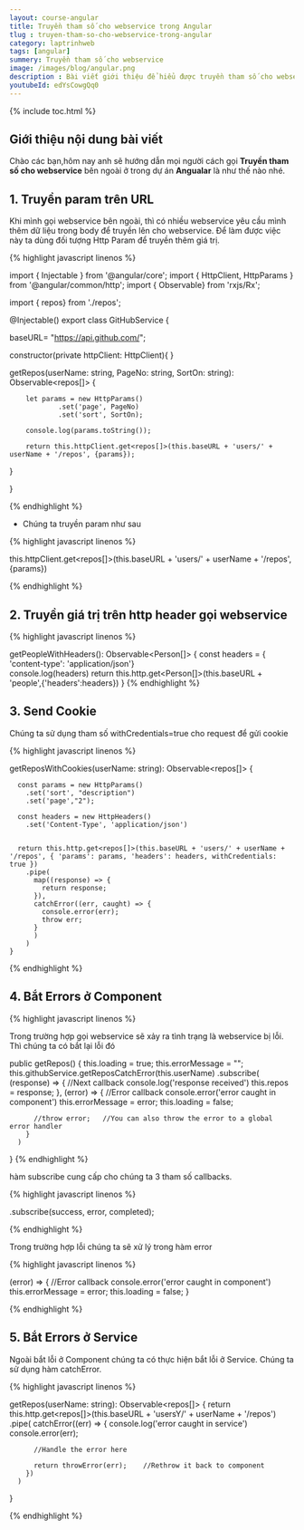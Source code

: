 ```yaml
---
layout: course-angular
title: Truyền tham số cho webservice trong Angular
tlug : truyen-tham-so-cho-webservice-trong-angular
category: laptrinhweb
tags: [angular]
summery: Truyền tham số cho webservice
image: /images/blog/angular.png
description : Bài viết giới thiệu để hiểu được truyền tham số cho webservice trong Angular là gì? Và ứng dụng của webservice trong Angular. Hướng dẫn các cách truyền tham số cho webservice như truyền param trên URL, truyền giá trị trên http header gọi webservice. Đồng thời hướng dẫn cách thao tác để send cookie và trình bày về cách làm như thế nào để bắt Errors ở component và service trong Angular.
youtubeId: edYsCowgQq0
---
```


{% include toc.html %}

## **Giới thiệu nội dung bài viết**

Chào các bạn,hôm nay anh sẽ hướng dẫn mọi người cách gọi <b>Truyền tham số cho webservice</b> bên ngoài ở trong dự án <b>Angualar</b> là như thế nào nhé.

## **1. Truyền param trên URL**

Khi mình gọi webservice bên ngoài, thì có nhiều webservice yêu cầu mình thêm dữ liệu trong body để truyền lên cho webservice. Để làm được việc này ta dùng đối tượng Http Param để truyền thêm giá trị.

{% highlight javascript linenos %}

import { Injectable } from '@angular/core';
import { HttpClient, HttpParams } from '@angular/common/http';
import { Observable} from 'rxjs/Rx';
 
import { repos} from './repos';
 
@Injectable()
export class GitHubService {
 
   baseURL= "https://api.github.com/";
 
   constructor(private httpClient: HttpClient){
   }
 
   getRepos(userName: string, PageNo: string, SortOn: string): Observable<repos[]> {
 
 
        let params = new HttpParams()
                .set('page', PageNo)
                .set('sort', SortOn);
   
        console.log(params.toString());
 
        return this.httpClient.get<repos[]>(this.baseURL + 'users/' + userName + '/repos', {params});
   }
  
}

{% endhighlight %}

- Chúng ta truyền param như sau

{% highlight javascript linenos %}

this.httpClient.get<repos[]>(this.baseURL + 'users/' + userName + '/repos', {params})

{% endhighlight %}

## **2. Truyền giá trị trên http header gọi webservice**

{% highlight javascript linenos %}

getPeopleWithHeaders(): Observable<Person[]> {
    const headers = { 'content-type': 'application/json'}  
    console.log(headers)
    return this.http.get<Person[]>(this.baseURL + 'people',{'headers':headers})
  }
{% endhighlight %}

## **3. Send Cookie**

Chúng ta sử dụng tham số withCredentials=true cho request để gửi cookie

{% highlight javascript linenos %}

getReposWithCookies(userName: string): Observable<repos[]> {
 
      const params = new HttpParams()
        .set('sort', "description")
        .set('page',"2");
  
      const headers = new HttpHeaders()
        .set('Content-Type', 'application/json')
        
  
      return this.http.get<repos[]>(this.baseURL + 'users/' + userName + '/repos', { 'params': params, 'headers': headers, withCredentials: true })
        .pipe(
          map((response) => {
            return response;
          }),
          catchError((err, caught) => {
            console.error(err);
            throw err;
          }
          )
        )
    }
 

{% endhighlight %}

## **4. Bắt Errors ở Component**

{% highlight javascript linenos %}

Trong trường hợp gọi webservice sẽ xảy ra tình trạng là webservice bị lỗi. Thì chúng ta có bắt lại lỗi đó

public getRepos() {
    this.loading = true;
    this.errorMessage = "";
    this.githubService.getReposCatchError(this.userName)
      .subscribe(
        (response) => {                           //Next callback
          console.log('response received')
          this.repos = response;
        },
        (error) => {                              //Error callback
          console.error('error caught in component')
          this.errorMessage = error;
          this.loading = false;
    
          //throw error;   //You can also throw the error to a global error handler
        }
      )
  }
{% endhighlight %}

hàm subscribe cung cấp cho chúng ta 3 tham số callbacks.

{% highlight javascript linenos %}

.subscribe(success, error, completed);

{% endhighlight %}

Trong trường hợp lỗi chúng ta sẽ xử lý trong hàm error

{% highlight javascript linenos %}

(error) => {                              //Error callback
          console.error('error caught in component')
          this.errorMessage = error;
          this.loading = false;
        }

{% endhighlight %}

## **5. Bắt Errors ở Service**

Ngoài bắt lỗi ở Component chúng ta có thực hiện bắt lỗi ở Service. Chúng ta sử dụng hàm catchError.

{% highlight javascript linenos %}

getRepos(userName: string): Observable<repos[]> {
    return this.http.get<repos[]>(this.baseURL + 'usersY/' + userName + '/repos')
      .pipe(
        catchError((err) => {
          console.log('error caught in service')
          console.error(err);
 
          //Handle the error here
 
          return throwError(err);    //Rethrow it back to component
        })
      )
  }

{% endhighlight %}














